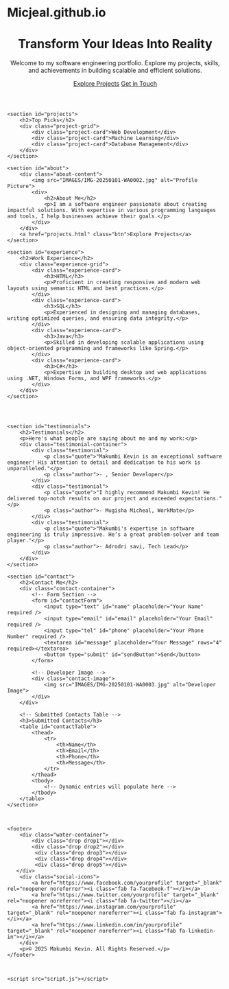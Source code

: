 # Micjeal.github.io

<!DOCTYPE html>
<html lang="en">
<head>
    <meta charset="UTF-8">
    <meta name="viewport" content="width=device-width, initial-scale=1.0">
    <title>Portfolio - Software Engineer</title>
    <link rel="stylesheet" href="style.css">
    <head>
        <link rel="stylesheet" type="text/css" href="style.css">
        <link rel="stylesheet" href="https://cdnjs.cloudflare.com/ajax/libs/font-awesome/6.0.0-beta3/css/all.min.css">
    </head>
    
</head>
<body>
    <header>
        <div class="container">
            <h1>Transform Your Ideas Into Reality</h1>
            <p>Welcome to my software engineering portfolio. Explore my projects, skills, and achievements in building scalable and efficient solutions.</p>
            <div class="buttons">
                <a href="#projects.html" class="btn">Explore Projects</a>
                <a href="#contact" class="btn">Get in Touch</a>
            </div>
        </div>
    </header>
    
    <section id="projects">
        <h2>Top Picks</h2>
        <div class="project-grid">
            <div class="project-card">Web Development</div>
            <div class="project-card">Machine Learning</div>
            <div class="project-card">Database Management</div>
        </div>
    </section>
    
    <section id="about">
        <div class="about-content">
            <img src="IMAGES/IMG-20250101-WA0002.jpg" alt="Profile Picture">
            <div>
                <h2>About Me</h2>
                <p>I am a software engineer passionate about creating impactful solutions. With expertise in various programming languages and tools, I help businesses achieve their goals.</p>
            </div>
        </div>
        <a href="projects.html" class="btn">Explore Projects</a>
    </section>

    <section id="experience">
        <h2>Work Experience</h2>
        <div class="experience-grid">
            <div class="experience-card">
                <h3>HTML</h3>
                <p>Proficient in creating responsive and modern web layouts using semantic HTML and best practices.</p>
            </div>
            <div class="experience-card">
                <h3>SQL</h3>
                <p>Experienced in designing and managing databases, writing optimized queries, and ensuring data integrity.</p>
            </div>
            <div class="experience-card">
                <h3>Java</h3>
                <p>Skilled in developing scalable applications using object-oriented programming and frameworks like Spring.</p>
            </div>
            <div class="experience-card">
                <h3>C#</h3>
                <p>Expertise in building desktop and web applications using .NET, Windows Forms, and WPF frameworks.</p>
            </div>
        </div>
    </section>

    
    
    
    <section id="testimonials">
        <h2>Testimonials</h2>
        <p>Here's what people are saying about me and my work:</p>
        <div class="testimonial-container">
            <div class="testimonial">
                <p class="quote">"Makumbi Kevin is an exceptional software engineer! His attention to detail and dedication to his work is unparalleled."</p>
                <p class="author">- , Senior Developer</p>
            </div>
            <div class="testimonial">
                <p class="quote">"I highly recommend Makumbi Kevin! He delivered top-notch results on our project and exceeded expectations."</p>
                <p class="author">- Mugisha Micheal, WorkMate</p>
            </div>
            <div class="testimonial">
                <p class="quote">"Makumbi's expertise in software engineering is truly impressive. He’s a great problem-solver and team player."</p>
                <p class="author">- Adrodri savi, Tech Lead</p>
            </div>
        </div>
    </section>
  
    <section id="contact">
        <h2>Contact Me</h2>
        <div class="contact-container">
            <!-- Form Section -->
            <form id="contactForm">
                <input type="text" id="name" placeholder="Your Name" required />
                <input type="email" id="email" placeholder="Your Email" required />
                <input type="tel" id="phone" placeholder="Your Phone Number" required />
                <textarea id="message" placeholder="Your Message" rows="4" required></textarea>
                <button type="submit" id="sendButton">Send</button>
            </form>
    
            <!-- Developer Image -->
            <div class="contact-image">
                <img src="IMAGES/IMG-20250101-WA0003.jpg" alt="Developer Image">
            </div>
        </div>
    
        <!-- Submitted Contacts Table -->
        <h3>Submitted Contacts</h3>
        <table id="contactTable">
            <thead>
                <tr>
                    <th>Name</th>
                    <th>Email</th>
                    <th>Phone</th>
                    <th>Message</th>
                </tr>
            </thead>
            <tbody>
                <!-- Dynamic entries will populate here -->
            </tbody>
        </table>
    </section>
    
    

    <footer>
        <div class="water-container">
            <div class="drop drop1"></div>
            <div class="drop drop2"></div>
             <div class="drop drop3"></div> 
             <div class="drop drop4"></div> 
             <div class="drop drop5"></div>
       </div>
        <div class="social-icons">
            <a href="https://www.facebook.com/yourprofile" target="_blank" rel="noopener noreferrer"><i class="fab fa-facebook-f"></i></a>
            <a href="https://www.twitter.com/yourprofile" target="_blank" rel="noopener noreferrer"><i class="fab fa-twitter"></i></a>
            <a href="https://www.instagram.com/yourprofile" target="_blank" rel="noopener noreferrer"><i class="fab fa-instagram"></i></a>
            <a href="https://www.linkedin.com/in/yourprofile" target="_blank" rel="noopener noreferrer"><i class="fab fa-linkedin-in"></i></a>
        </div>
        <p>© 2025 Makumbi Kevin. All Rights Reserved.</p>
    </footer>
    
    

    <script src="script.js"></script>
</body>
</html>






